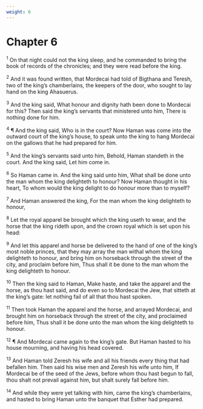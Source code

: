 ```yaml
---
weight: 6
---
```


# Chapter 6

<sup>1</sup> On that night could not the king sleep, and he commanded to bring the book of records of the chronicles; and they were read before the king. 

<sup>2</sup> And it was found written, that Mordecai had told of Bigthana and Teresh, two of the king’s chamberlains, the keepers of the door, who sought to lay hand on the king Ahasuerus. 

<sup>3</sup> And the king said, What honour and dignity hath been done to Mordecai for this? Then said the king’s servants that ministered unto him, There is nothing done for him. 

<sup>4</sup> ¶ And the king said, Who is in the court? Now Haman was come into the outward court of the king’s house, to speak unto the king to hang Mordecai on the gallows that he had prepared for him. 

<sup>5</sup> And the king’s servants said unto him, Behold, Haman standeth in the court. And the king said, Let him come in. 

<sup>6</sup> So Haman came in. And the king said unto him, What shall be done unto the man whom the king delighteth to honour? Now Haman thought in his heart, To whom would the king delight to do honour more than to myself? 

<sup>7</sup> And Haman answered the king, For the man whom the king delighteth to honour, 

<sup>8</sup> Let the royal apparel be brought which the king useth to wear, and the horse that the king rideth upon, and the crown royal which is set upon his head: 

<sup>9</sup> And let this apparel and horse be delivered to the hand of one of the king’s most noble princes, that they may array the man withal whom the king delighteth to honour, and bring him on horseback through the street of the city, and proclaim before him, Thus shall it be done to the man whom the king delighteth to honour. 

<sup>10</sup> Then the king said to Haman, Make haste, and take the apparel and the horse, as thou hast said, and do even so to Mordecai the Jew, that sitteth at the king’s gate: let nothing fail of all that thou hast spoken. 

<sup>11</sup> Then took Haman the apparel and the horse, and arrayed Mordecai, and brought him on horseback through the street of the city, and proclaimed before him, Thus shall it be done unto the man whom the king delighteth to honour. 

<sup>12</sup> ¶ And Mordecai came again to the king’s gate. But Haman hasted to his house mourning, and having his head covered. 

<sup>13</sup> And Haman told Zeresh his wife and all his friends every thing that had befallen him. Then said his wise men and Zeresh his wife unto him, If Mordecai be of the seed of the Jews, before whom thou hast begun to fall, thou shalt not prevail against him, but shalt surely fall before him. 

<sup>14</sup> And while they were yet talking with him, came the king’s chamberlains, and hasted to bring Haman unto the banquet that Esther had prepared. 


